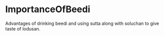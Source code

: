 # ImportanceOfBeedi
Advantages of drinking beedi and using sutta along with soluchan to give taste of lodusan.
